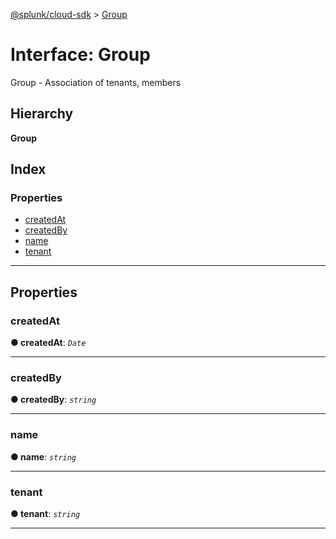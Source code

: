 [@splunk/cloud-sdk](../README.md) > [Group](../interfaces/group.md)

# Interface: Group

Group - Association of tenants, members

## Hierarchy

**Group**

## Index

### Properties

* [createdAt](group.md#createdat)
* [createdBy](group.md#createdby)
* [name](group.md#name)
* [tenant](group.md#tenant)

---

## Properties

<a id="createdat"></a>

###  createdAt

**● createdAt**: *`Date`*

___
<a id="createdby"></a>

###  createdBy

**● createdBy**: *`string`*

___
<a id="name"></a>

###  name

**● name**: *`string`*

___
<a id="tenant"></a>

###  tenant

**● tenant**: *`string`*

___

